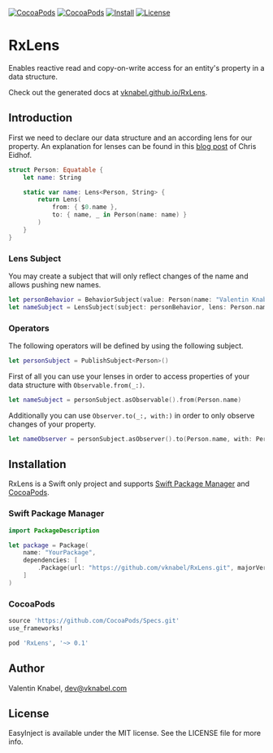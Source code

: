 [![CocoaPods](https://img.shields.io/cocoapods/v/RxLens.svg?maxAge=2592000&style=flat-square)]()
[![CocoaPods](https://img.shields.io/cocoapods/p/RxLens.svg?maxAge=2592000&style=flat-square)]()
[![Install](https://img.shields.io/badge/install-SwiftPM%20%7C%20Cocoapods-lightgrey.svg?style=flat-square)]()
[![License](https://img.shields.io/cocoapods/l/RxLens.svg?maxAge=2592000&style=flat-square)]()

# RxLens

Enables reactive read and copy-on-write access for an entity's property in a data structure.

Check out the generated docs at [vknabel.github.io/RxLens](https://vknabel.github.io/RxLens/).

## Introduction

First we need to declare our data structure and an according lens for our property.
An explanation for lenses can be found in this [blog post](http://chris.eidhof.nl/post/lenses-in-swift/) of Chris Eidhof.

```swift
struct Person: Equatable {
    let name: String

    static var name: Lens<Person, String> {
        return Lens(
            from: { $0.name },
            to: { name, _ in Person(name: name) }
        )
    }
}
```

### Lens Subject

You may create a subject that will only reflect changes of the name and allows pushing new names.

```swift
let personBehavior = BehaviorSubject(value: Person(name: "Valentin Knabel"))
let nameSubject = LensSubject(subject: personBehavior, lens: Person.name)
```

### Operators

The following operators will be defined by using the following subject.

```swift
let personSubject = PublishSubject<Person>()
```

First of all you can use your lenses in order to access properties of your data structure with `Observable.from(_:)`.

```swift
let nameSubject = personSubject.asObservable().from(Person.name)
```

Additionally you can use `Observer.to(_:, with:)` in order to only observe changes of your property.

```swift
let nameObserver = personSubject.asObserver().to(Person.name, with: Person(name: "Initial"))
```

## Installation

RxLens is a Swift only project and supports [Swift Package Manager](https://github.com/apple/swift-package-manager) and [CocoaPods](https://github.com/CocoaPods/CocoaPods).

### Swift Package Manager

```swift
import PackageDescription

let package = Package(
    name: "YourPackage",
    dependencies: [
        .Package(url: "https://github.com/vknabel/RxLens.git", majorVersion: 1)
    ]
)
```

### CocoaPods

```ruby
source 'https://github.com/CocoaPods/Specs.git'
use_frameworks!

pod 'RxLens', '~> 0.1'
```

## Author

Valentin Knabel, dev@vknabel.com

## License

EasyInject is available under the MIT license. See the LICENSE file for more info.
